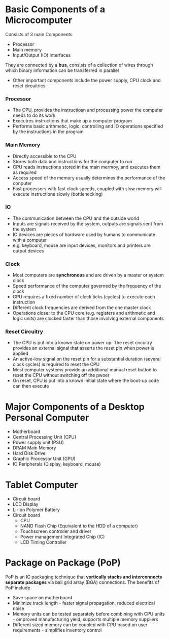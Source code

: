# Basic Components of a Microcomputer

Consists of 3 main Components
- Processor
- Main memory
- Input/Output (IO) interfaces

They are connected by a **bus**, consists of a collection of wires through which binary information can be transferred in parallel 

- Other important components include the power supply, CPU clock and reset circuitries

### Processor
- The CPU, provides the instructiosn and processing power the computer needs to do its work
- Executres instructions that make up a computer program
- Performs basic arithmetic, logic, controlling and IO operations specified by the instructions in the program

### Main Memory 
- Directly accessible to the CPU
- Stores both data and instructions for the computer to run
- CPU reads instructions stored in the main mermoy, and executes them as required
- Access speed of the memory usually determines the performance of the conputer
- Fast processors with fast clock speeds, coupled with slow memory will execute instructions slowly (bottlenecking)

### IO
- The communication between the CPU and the outside world
- Inputs are signals received by the system, outputs are signals sent from the system
- IO devices are pieces of hardware used by humans to communicate with a computer
- e.g. keyboard, mouse are input devices, monitors and printers are output devices

### Clock 
- Most computers are **synchronous** and are driven by a master or system clock
- Speed performance of the computer governed by the frequency of the clock
- CPU requires a fixed number of clock ticks (cycles) to execute each instruction
- Different clock frequencies are derived from the one master clock
- Operations closer to the CPU core (e.g. registers and arithmetic and logic units) are clocked faster than those involving external components

### Reset Circuitry
- The CPU is put into a known state on power up. The reset circuitry provides an external signal that asserts the reset pin when power is applied
- An active-low signal on the reset pin for a substantial duration (several clock cycles) is required to reset the CPU
- Most computer systems provide an additional manual reset button to reset the CPU without switching off the pwoer
- On reset, CPU is put into a known initial state where the boot-up code can then execute

# Major Components of a Desktop Personal Computer
- Motherboard
- Central Processing Unit (CPU)
- Power supply unit (PSU)
- DRAM Main Memory
- Hard Disk Drive
- Graphic Processor Unit (GPU)
- IO Peripherals (Display, keyboard, mouse)

# Tablet Computer
- Circuit board
- LCD Display
- Li-Ion Polymer Battery
- Circuit board
  - CPU
  - NAND Flash Chip (Equivalent to the HDD of a computer)
  - Touchscreen controller and driver
  - Power management Integrated Chip (IC)
  - LCD Timing Controller

# Package on Package (PoP)
PoP is an IC packaging technique that **vertically stacks and interconnects separate packages** via ball grid array (BGA) connections. The benefits of PoP include
- Save space on motherboard
- Minimize track length - faster signal propagation, reduced electrical noise
- Memory units can be tested separately before combining with CPU units - omproved manufacturing yield, supports multiple memory suppliers
- Different sized memory can be coupled with CPU based on user requirements - simplifies inventory control